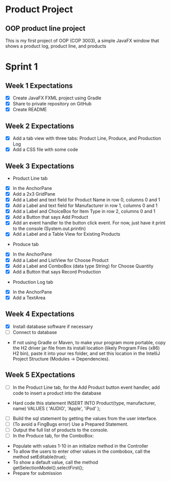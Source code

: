 # Product Project
## OOP product line project

This is my first project of OOP (COP 3003), a simple JavaFX window that shows a product log, product line, and products

# Sprint 1
## Week 1 Expectations
- [x] Create JavaFX FXML project using Gradle
- [x] Share to private repository on GitHub
- [x] Create README
## Week 2 Expectations
- [x] Add a tab view with three tabs: Product Line, Produce, and Production Log
- [x] Add a CSS file with some code
## Week 3 Expectations 
* Product Line tab
- [x] In the AnchorPane
- [x] Add a 2x3 GridPane
- [x] Add a Label and text field for Product Name in row 0, columns 0 and 1
- [x] Add a Label and text field for Manufacturer in row 1, columns 0 and 1
- [x] Add a Label and ChoiceBox for Item Type in row 2, columns 0 and 1
- [x] Add a Button that says Add Product
- [x] Add an event handler to the button click event. For now, just have it print to the console (System.out.println)
- [x] Add a Label and a Table View for Existing Products
* Produce tab
- [x] In the AnchorPane
- [x] Add a Label and ListView for Choose Product
- [x] Add a Label and ComboBox (data type String) for Choose Quantity
- [x] Add a Button that says Record Production
* Production Log tab
- [x] In the AnchorPane
- [x] Add a TextArea
## Week 4 Expectations

- [x] Install database software if necessary
- [ ] Connect to database 
* If not using Gradle or Maven, to make your program more portable, copy the H2 driver jar file from its install location (likely Program Files (x86) H2 bin), paste it into your res folder, and set this location in the IntelliJ Project Structure (Modules -> Dependencies).  
 
## Week 5 EXpectations 
- [ ] In the Product Line tab, for the Add Product button event handler, add code to insert a product into the database
* Hard code this statement INSERT INTO Product(type, manufacturer, name) VALUES ( 'AUDIO', 'Apple', 'iPod' );
- [ ] Build the sql statement by getting the values from the user interface.
- [ ] (To avoid a FingBugs error) Use a Prepared Statement.
- [ ] Output the full list of products to the console. 
- [ ] In the Produce tab, for the ComboBox:
* Populate with values 1-10 in an initialize method in the Controller
* To allow the users to enter other values in the combobox, call the method setEditable(true);
* To show a default value, call the method getSelectionModel().selectFirst();
* Prepare for submission
